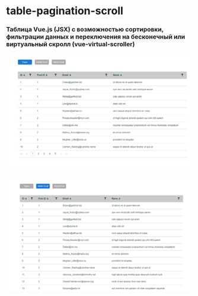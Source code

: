 # table-pagination-scroll

### Таблица Vue.js (JSX) с возможностью сортировки, фильтрации данных и переключения на бесконечный или виртуальный скролл (vue-virtual-scroller)

![Untitled](src/assets/readme/pages.png)
##
![Untitled](src/assets/readme/scroll.png)
